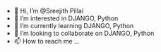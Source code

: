 - 👋 Hi, I’m @Sreejith Pillai
- 👀 I’m interested in DJANGO, Python
- 🌱 I’m currently learning DJANGO, Python
- 💞️ I’m looking to collaborate on DJANGO, Python
- 📫 How to reach me ...

<!---
sreejithssp/sreejithssp is a ✨ special ✨ repository because its `README.md` (this file) appears on your GitHub profile.
You can click the Preview link to take a look at your changes.
--->
